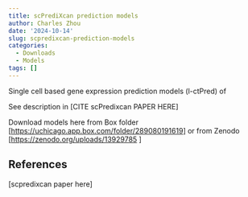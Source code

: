 ```yaml
---
title: scPrediXcan prediction models
author: Charles Zhou
date: '2024-10-14'
slug: scpredixcan-prediction-models
categories:
  - Downloads
  - Models
tags: []
---
```


Single cell based gene expression prediction models (l-ctPred) of 

See description in [CITE scPredixcan PAPER HERE]

Download models here from Box folder [https://uchicago.app.box.com/folder/289080191619] or from Zenodo [https://zenodo.org/uploads/13929785 ]

## References

[scpredixcan paper here]
